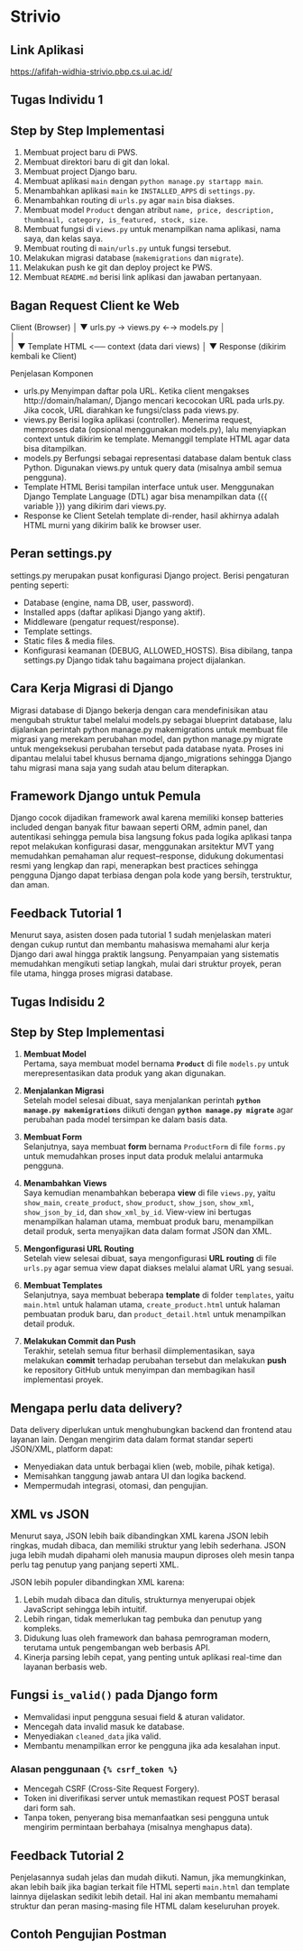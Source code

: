 # Strivio

## Link Aplikasi
https://afifah-widhia-strivio.pbp.cs.ui.ac.id/

## Tugas Individu 1
## Step by Step Implementasi
1. Membuat project baru di PWS.
2. Membuat direktori baru di git dan lokal.
4. Membuat project Django baru.
5. Membuat aplikasi `main` dengan `python manage.py startapp main`.
6. Menambahkan aplikasi `main` ke `INSTALLED_APPS` di `settings.py`.
7. Menambahkan routing di `urls.py` agar `main` bisa diakses.
8. Membuat model `Product` dengan atribut `name, price, description, thumbnail, category, is_featured, stock, size`.
9. Membuat fungsi di `views.py` untuk menampilkan nama aplikasi, nama saya, dan kelas saya.
10. Membuat routing di `main/urls.py` untuk fungsi tersebut.
11. Melakukan migrasi database (`makemigrations` dan `migrate`).
12. Melakukan push ke git dan deploy project ke PWS.
13. Membuat `README.md` berisi link aplikasi dan jawaban pertanyaan.

## Bagan Request Client ke Web
Client (Browser)
     │
     ▼
 urls.py  →  views.py  ←→  models.py
     │          
     │          
     │
     ▼
 Template HTML  <── context (data dari views)
     │
     ▼
  Response (dikirim kembali ke Client)

Penjelasan Komponen
- urls.py
Menyimpan daftar pola URL. Ketika client mengakses http://domain/halaman/, Django mencari kecocokan URL pada urls.py. Jika cocok, URL diarahkan ke fungsi/class pada views.py.
- views.py
Berisi logika aplikasi (controller). Menerima request, memproses data (opsional menggunakan models.py), lalu menyiapkan context untuk dikirim ke template. Memanggil template HTML agar data bisa ditampilkan.
- models.py
Berfungsi sebagai representasi database dalam bentuk class Python. Digunakan views.py untuk query data (misalnya ambil semua pengguna).
- Template HTML
Berisi tampilan interface untuk user. Menggunakan Django Template Language (DTL) agar bisa menampilkan data ({{ variable }}) yang dikirim dari views.py.
- Response ke Client
Setelah template di-render, hasil akhirnya adalah HTML murni yang dikirim balik ke browser user.

## Peran settings.py
settings.py merupakan pusat konfigurasi Django project. Berisi pengaturan penting seperti:
- Database (engine, nama DB, user, password).
- Installed apps (daftar aplikasi Django yang aktif).
- Middleware (pengatur request/response).
- Template settings.
- Static files & media files.
- Konfigurasi keamanan (DEBUG, ALLOWED_HOSTS).
Bisa dibilang, tanpa settings.py Django tidak tahu bagaimana project dijalankan.

## Cara Kerja Migrasi di Django
Migrasi database di Django bekerja dengan cara mendefinisikan atau mengubah struktur tabel melalui models.py sebagai blueprint database, lalu dijalankan perintah python manage.py makemigrations untuk membuat file migrasi yang merekam perubahan model, dan python manage.py migrate untuk mengeksekusi perubahan tersebut pada database nyata. Proses ini dipantau melalui tabel khusus bernama django_migrations sehingga Django tahu migrasi mana saja yang sudah atau belum diterapkan.

## Framework Django untuk Pemula
Django cocok dijadikan framework awal karena memiliki konsep batteries included dengan banyak fitur bawaan seperti ORM, admin panel, dan autentikasi sehingga pemula bisa langsung fokus pada logika aplikasi tanpa repot melakukan konfigurasi dasar, menggunakan arsitektur MVT yang memudahkan pemahaman alur request–response, didukung dokumentasi resmi yang lengkap dan rapi, menerapkan best practices sehingga pengguna Django dapat terbiasa dengan pola kode yang bersih, terstruktur, dan aman.

## Feedback Tutorial 1
Menurut saya, asisten dosen pada tutorial 1 sudah menjelaskan materi dengan cukup runtut dan membantu mahasiswa memahami alur kerja Django dari awal hingga praktik langsung. Penyampaian yang sistematis memudahkan mengikuti setiap langkah, mulai dari struktur proyek, peran file utama, hingga proses migrasi database.

## Tugas Indisidu 2
## Step by Step Implementasi
1. **Membuat Model**  
   Pertama, saya membuat model bernama **`Product`** di file `models.py` untuk merepresentasikan data produk yang akan digunakan.  

2. **Menjalankan Migrasi**  
   Setelah model selesai dibuat, saya menjalankan perintah **`python manage.py makemigrations`** diikuti dengan **`python manage.py migrate`** agar perubahan pada model tersimpan ke dalam basis data.  

3. **Membuat Form**  
   Selanjutnya, saya membuat **form** bernama `ProductForm` di file `forms.py` untuk memudahkan proses input data produk melalui antarmuka pengguna.  

4. **Menambahkan Views**  
   Saya kemudian menambahkan beberapa **view** di file `views.py`, yaitu `show_main`, `create_product`, `show_product`, `show_json`, `show_xml`, `show_json_by_id`, dan `show_xml_by_id`. View-view ini bertugas menampilkan halaman utama, membuat produk baru, menampilkan detail produk, serta menyajikan data dalam format JSON dan XML.  

5. **Mengonfigurasi URL Routing**  
   Setelah view selesai dibuat, saya mengonfigurasi **URL routing** di file `urls.py` agar semua view dapat diakses melalui alamat URL yang sesuai.  

6. **Membuat Templates**  
   Selanjutnya, saya membuat beberapa **template** di folder `templates`, yaitu `main.html` untuk halaman utama, `create_product.html` untuk halaman pembuatan produk baru, dan `product_detail.html` untuk menampilkan detail produk.  

7. **Melakukan Commit dan Push**  
   Terakhir, setelah semua fitur berhasil diimplementasikan, saya melakukan **commit** terhadap perubahan tersebut dan melakukan **push** ke repository GitHub untuk menyimpan dan membagikan hasil implementasi proyek.


## Mengapa perlu data delivery?
Data delivery diperlukan untuk menghubungkan backend dan frontend atau layanan lain. Dengan mengirim data dalam format standar seperti JSON/XML, platform dapat:

* Menyediakan data untuk berbagai klien (web, mobile, pihak ketiga).
* Memisahkan tanggung jawab antara UI dan logika backend.
* Mempermudah integrasi, otomasi, dan pengujian.

## XML vs JSON
Menurut saya, JSON lebih baik dibandingkan XML karena JSON lebih ringkas, mudah dibaca, dan memiliki struktur yang lebih sederhana. JSON juga lebih mudah dipahami oleh manusia maupun diproses oleh mesin tanpa perlu tag penutup yang panjang seperti XML.  

JSON lebih populer dibandingkan XML karena:  
1. Lebih mudah dibaca dan ditulis, strukturnya menyerupai objek JavaScript sehingga lebih intuitif.  
2. Lebih ringan, tidak memerlukan tag pembuka dan penutup yang kompleks.  
3. Didukung luas oleh framework dan bahasa pemrograman modern, terutama untuk pengembangan web berbasis API.  
4. Kinerja parsing lebih cepat, yang penting untuk aplikasi real-time dan layanan berbasis web.  


## Fungsi `is_valid()` pada Django form
* Memvalidasi input pengguna sesuai field & aturan validator.
* Mencegah data invalid masuk ke database.
* Menyediakan `cleaned_data` jika valid.
* Membantu menampilkan error ke pengguna jika ada kesalahan input.

### Alasan penggunaan `{% csrf_token %}`
* Mencegah CSRF (Cross-Site Request Forgery).
* Token ini diverifikasi server untuk memastikan request POST berasal dari form sah.
* Tanpa token, penyerang bisa memanfaatkan sesi pengguna untuk mengirim permintaan berbahaya (misalnya menghapus data).

## Feedback Tutorial 2
Penjelasannya sudah jelas dan mudah diikuti. Namun, jika memungkinkan, akan lebih baik jika bagian terkait file HTML seperti `main.html` dan template lainnya dijelaskan sedikit lebih detail. Hal ini akan membantu memahami struktur dan peran masing-masing file HTML dalam keseluruhan proyek.

## Contoh Pengujian Postman
